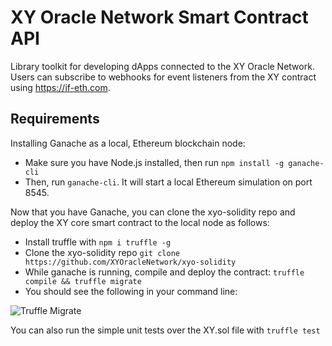 # XY Oracle Network Smart Contract API

Library toolkit for developing dApps connected to the XY Oracle Network. Users can subscribe to webhooks for event listeners from the XY contract using https://if-eth.com.

## Requirements

Installing Ganache as a local, Ethereum blockchain node:

* Make sure you have Node.js installed, then run `npm install -g ganache-cli`
* Then, run `ganache-cli`. It will start a local Ethereum simulation on port 8545.

Now that you have Ganache, you can clone the xyo-solidity repo and deploy the XY
core smart contract to the local node as follows:

* Install truffle with `npm i truffle -g`
* Clone the xyo-solidity repo `git clone https://github.com/XYOracleNetwork/xyo-solidity`
* While ganache is running, compile and deploy the contract: `truffle compile && truffle migrate`
* You should see the following in your command line:

![Truffle Migrate](https://i.imgur.com/zfa7YjL.png)

You can also run the simple unit tests over the XY.sol file with `truffle test`
